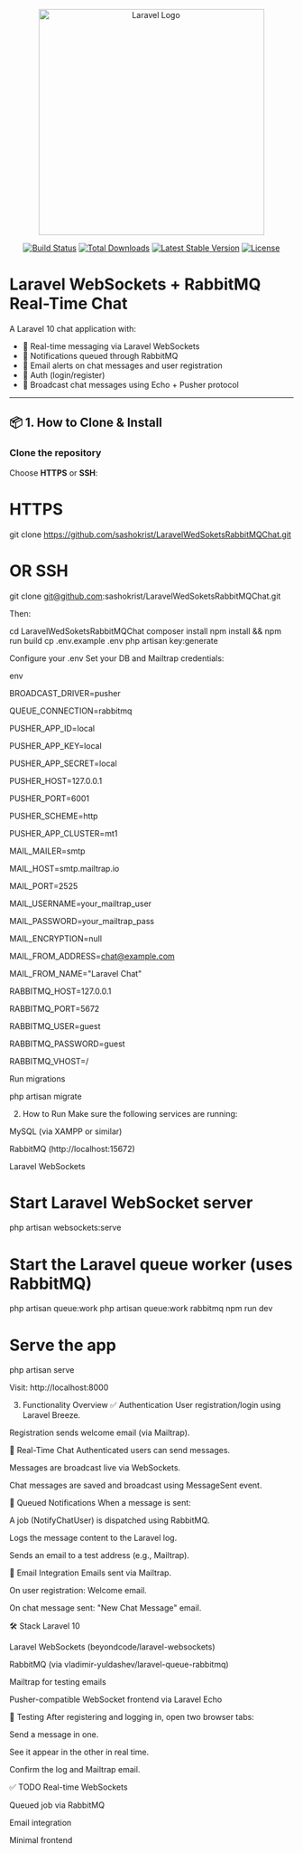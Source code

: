 <p align="center"><a href="https://laravel.com" target="_blank"><img src="https://raw.githubusercontent.com/laravel/art/master/logo-lockup/5%20SVG/2%20CMYK/1%20Full%20Color/laravel-logolockup-cmyk-red.svg" width="400" alt="Laravel Logo"></a></p>

<p align="center">
<a href="https://github.com/laravel/framework/actions"><img src="https://github.com/laravel/framework/workflows/tests/badge.svg" alt="Build Status"></a>
<a href="https://packagist.org/packages/laravel/framework"><img src="https://img.shields.io/packagist/dt/laravel/framework" alt="Total Downloads"></a>
<a href="https://packagist.org/packages/laravel/framework"><img src="https://img.shields.io/packagist/v/laravel/framework" alt="Latest Stable Version"></a>
<a href="https://packagist.org/packages/laravel/framework"><img src="https://img.shields.io/packagist/l/laravel/framework" alt="License"></a>
</p>

# Laravel WebSockets + RabbitMQ Real-Time Chat

A Laravel 10 chat application with:

- 🧵 Real-time messaging via Laravel WebSockets  
- 📨 Notifications queued through RabbitMQ  
- 📧 Email alerts on chat messages and user registration  
- 🧑 Auth (login/register)
- 🔄 Broadcast chat messages using Echo + Pusher protocol

---

## 📦 1. How to Clone & Install

### Clone the repository

Choose **HTTPS** or **SSH**:

# HTTPS
git clone https://github.com/sashokrist/LaravelWedSoketsRabbitMQChat.git

# OR SSH
git clone git@github.com:sashokrist/LaravelWedSoketsRabbitMQChat.git

Then:

cd LaravelWedSoketsRabbitMQChat
composer install
npm install && npm run build
cp .env.example .env
php artisan key:generate

Configure your .env
Set your DB and Mailtrap credentials:

env

BROADCAST_DRIVER=pusher

QUEUE_CONNECTION=rabbitmq

PUSHER_APP_ID=local

PUSHER_APP_KEY=local

PUSHER_APP_SECRET=local

PUSHER_HOST=127.0.0.1

PUSHER_PORT=6001

PUSHER_SCHEME=http

PUSHER_APP_CLUSTER=mt1

MAIL_MAILER=smtp

MAIL_HOST=smtp.mailtrap.io

MAIL_PORT=2525

MAIL_USERNAME=your_mailtrap_user

MAIL_PASSWORD=your_mailtrap_pass

MAIL_ENCRYPTION=null

MAIL_FROM_ADDRESS=chat@example.com

MAIL_FROM_NAME="Laravel Chat"

RABBITMQ_HOST=127.0.0.1

RABBITMQ_PORT=5672

RABBITMQ_USER=guest

RABBITMQ_PASSWORD=guest

RABBITMQ_VHOST=/

Run migrations

php artisan migrate

2. How to Run
Make sure the following services are running:

MySQL (via XAMPP or similar)

RabbitMQ (http://localhost:15672)

Laravel WebSockets

# Start Laravel WebSocket server
php artisan websockets:serve

# Start the Laravel queue worker (uses RabbitMQ)
php artisan queue:work
php artisan queue:work rabbitmq
npm run dev

# Serve the app
php artisan serve

Visit: http://localhost:8000

3. Functionality Overview
✅ Authentication
User registration/login using Laravel Breeze.

Registration sends welcome email (via Mailtrap).

💬 Real-Time Chat
Authenticated users can send messages.

Messages are broadcast live via WebSockets.

Chat messages are saved and broadcast using MessageSent event.

📨 Queued Notifications
When a message is sent:

A job (NotifyChatUser) is dispatched using RabbitMQ.

Logs the message content to the Laravel log.

Sends an email to a test address (e.g., Mailtrap).

📧 Email Integration
Emails sent via Mailtrap.

On user registration: Welcome email.

On chat message sent: "New Chat Message" email.

🛠️ Stack
Laravel 10

Laravel WebSockets (beyondcode/laravel-websockets)

RabbitMQ (via vladimir-yuldashev/laravel-queue-rabbitmq)

Mailtrap for testing emails

Pusher-compatible WebSocket frontend via Laravel Echo

🧪 Testing
After registering and logging in, open two browser tabs:

Send a message in one.

See it appear in the other in real time.

Confirm the log and Mailtrap email.

✅ TODO
 Real-time WebSockets

 Queued job via RabbitMQ

 Email integration

 Minimal frontend
